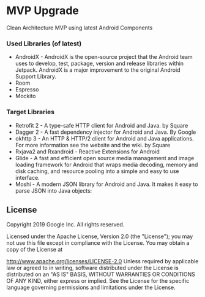 # MVP Upgrade
Clean Architecture MVP using latest Android Components

### Used Libraries (of latest)

- AndroidX - AndroidX is the open-source project that the Android team uses to develop, test, package, version and release libraries within Jetpack. AndroidX is a major improvement to the original Android Support Library.
- Room
- Espresso
- Mockito


### Target Libraries

- Retrofit 2 - A type-safe HTTP client for Android and Java. by Square
- Dagger 2 - A fast dependency injector for Android and Java. By Google
- okhttp 3 - An HTTP & HTTP/2 client for Android and Java applications. For more information see the website and the wiki. by Square
- Rxjava2 and Rxandroid - Reactive Extensions for Android
- Glide - A fast and efficient open source media management and image loading framework for Android that wraps media decoding, memory and disk caching, and resource pooling into a simple and easy to use interface.
- Moshi - A modern JSON library for Android and Java. It makes it easy to parse JSON into Java objects:

## License
Copyright 2019 Google Inc. All rights reserved.

Licensed under the Apache License, Version 2.0 (the "License"); you may not use this file except in compliance with the License. You may obtain a copy of the License at

http://www.apache.org/licenses/LICENSE-2.0
Unless required by applicable law or agreed to in writing, software distributed under the License is distributed on an "AS IS" BASIS, WITHOUT WARRANTIES OR CONDITIONS OF ANY KIND, either express or implied. See the License for the specific language governing permissions and limitations under the License.
